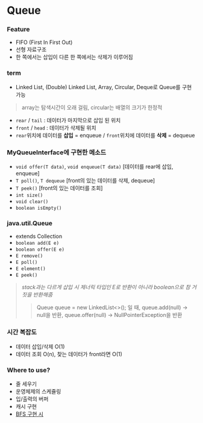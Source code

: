 # Queue
### Feature
- FIFO (First In First Out)
- 선형 자료구조
- 한 쪽에서는 삽입이 다른 한 쪽에서는 삭제가 이루어짐
### term
- Linked List, (Double) Linked List, Array, Circular, Deque로 Queue를 구현 가능
> array는 탐색시간이 오래 걸림, circular는 배열의 크기가 한정적
- `rear` / `tail` : 데이터가 마지막으로 삽입 된 위치 
- `front` / `head` : 데이터가 삭제될 위치
- `rear`위치에 데이터를 **삽입** = enqueue / `front`위치에 데이터를 **삭제** = dequeue

### MyQueueInterface에 구현한 메소드
- `void offer(T data)`, `void enqueue(T data)` [데이터를 rear에 삽입, enqueue]
- `T poll()`, `T dequeue` [front의 있는 데이터를 삭제, dequeue]
- `T peek()` [front의 있는 데이터를 조회]
- `int size()`
- `void clear()`
- `boolean isEmpty()`


### java.util.Queue
- extends Collection<E>
- `boolean add(E e)`
- `boolean offer(E e)`
- `E remove()`
- `E poll()`
- `E element()`
- `E peek()`

> _stack과는 다르게 삽입 시 제너릭 타입인 E로 반환이 아니라 boolean으로 참 거짓을 반환해줌_ 
>> Queue<Integer> queue = new LinkedList<>(); 일 때,
>> queue.add(null) -> null을 반환, queue.offer(null) -> NullPointerException을 반환

### 시간 복잡도
- 데이터 삽입/삭제 O(1)
- 데이터 조회 O(n), 찾는 데이터가 front라면 O(1)

### Where to use?
- 줄 세우기
- 운영체제의 스케쥴링
- 입/출력의 버퍼
- 캐시 구현
- [BFS 구현 시](https://github.com/dali186/CS-Study/blob/main/Algorithm/BFS/BFS_Queue.java "BFS_Queue")